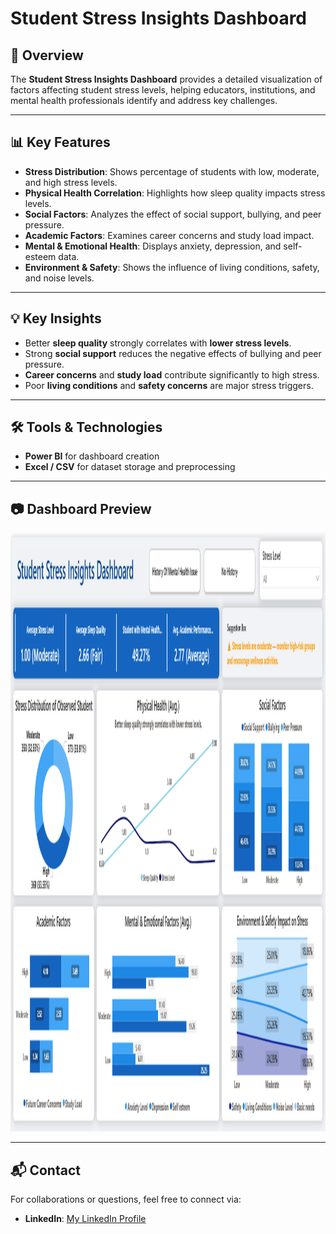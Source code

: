 # Student Stress Insights Dashboard

## 📌 Overview
The **Student Stress Insights Dashboard** provides a detailed visualization of factors affecting student stress levels, helping educators, institutions, and mental health professionals identify and address key challenges.

---

## 📊 Key Features
- **Stress Distribution**: Shows percentage of students with low, moderate, and high stress levels.
- **Physical Health Correlation**: Highlights how sleep quality impacts stress levels.
- **Social Factors**: Analyzes the effect of social support, bullying, and peer pressure.
- **Academic Factors**: Examines career concerns and study load impact.
- **Mental & Emotional Health**: Displays anxiety, depression, and self-esteem data.
- **Environment & Safety**: Shows the influence of living conditions, safety, and noise levels.

---

## 💡 Key Insights
- Better **sleep quality** strongly correlates with **lower stress levels**.
- Strong **social support** reduces the negative effects of bullying and peer pressure.
- **Career concerns** and **study load** contribute significantly to high stress.
- Poor **living conditions** and **safety concerns** are major stress triggers.

---

## 🛠 Tools & Technologies
- **Power BI** for dashboard creation
- **Excel / CSV** for dataset storage and preprocessing

---

## 📷 Dashboard Preview
<img width="1857" height="958" alt="coffee_Dashboard" src="https://github.com/BCA-CODES/student-stress-insights-dashboard/blob/main/student_stress_dashboard.png" />

---

## 📬 Contact
For collaborations or questions, feel free to connect via:
- **LinkedIn**: [My LinkedIn Profile](https://www.linkedin.com/https://www.linkedin.com/in/dev-virani-a19452350/)
